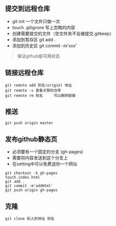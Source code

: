 ## 提交到远程仓库
- git init  一个文件只做一次
- touch .gitignore 写上忽略的内容
- 创建需要提交的文件（空文件夹不会被提交.gitkeep）
- 添加到暂存区 git add .
- 添加到历史区 git commit -m'xxx'

> 保证github是可用状态

## 链接远程仓库
```
git remote add 别名(origin) 地址
git remote -v 查看关联的仓库
git remote rm 别名     可以删除链接
```
## 推送
```
git push origin master
```

## 发布github静态页
- 必须要有一个固定的分支 (gh-pages)
- 需要将内容发送到这个分支上
- 在setting中可以免费送你一个网址
```
git checkout -b gh-pages
touch index.html
git add .
git commit -m'addHtml'
git push origin gh-pages
```

## 克隆
```
git clone 别人的地址 别名
```